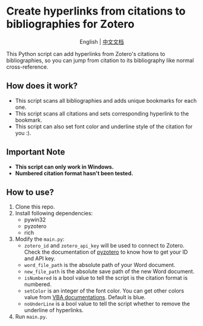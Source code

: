 # Create hyperlinks from citations to bibliographies for Zotero

<p align="center">English | <a href="README_CN.md">中文文档</a></p>

This Python script can add hyperlinks from Zotero's citations to bibliographies, so you can jump from citation to its bibliography like normal cross-reference.

## How does it work?

- This script scans all bibliographies and adds unique bookmarks for each one.
- This script scans all citations and sets corresponding hyperlink to the bookmark.
- This script can also set font color and underline style of the citation for you :).

## Important Note

- **This script can only work in Windows.**
- **Numbered citation format hasn't been tested.**

## How to use?

1. Clone this repo.
2. Install following dependencies:
   - pywin32
   - pyzotero
   - rich
3. Modify the `main.py`:
   - `zotero_id` and `zotero_api_key` will be used to connect to Zotero. Check the documentation of [pyzotero](https://pyzotero.readthedocs.io/en/latest/index.html) to know how to get your ID and API key.
   - `word_file_path` is the absolute path of your Word document.
   - `new_file_path` is the absolute save path of the new Word document.
   - `isNumbered` is a bool value to tell the script is the citation format is numbered.
   - `setColor` is an integer of the font color. You can get other colors value from [VBA documentations](https://learn.microsoft.com/en-us/office/vba/api/word.wdcolor). Default is blue.
   - `noUnderLine` is a bool value to tell the script whether to remove the underline of hyperlinks.
4. Run `main.py`.
